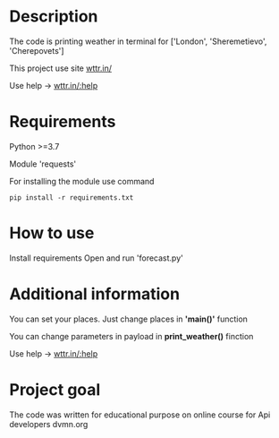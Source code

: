 # Description
The code is printing weather in terminal for ['London', 'Sheremetievo', 'Cherepovets']

This project use site [wttr.in/](http://wttr.in/)

Use help -> [wttr.in/:help](http://wttr.in/:help)

# Requirements
Python >=3.7

Module 'requests'

For installing the module use command
```
pip install -r requirements.txt
```

# How to use

Install requirements
Open and run 'forecast.py'

# Additional information
You can set your places. Just change places in **'main()'** function

You can change parameters in payload in **print_weather()** finction

Use help -> [wttr.in/:help](http://wttr.in/:help)

# Project goal

The code was written for educational purpose on online course for Api developers dvmn.org



